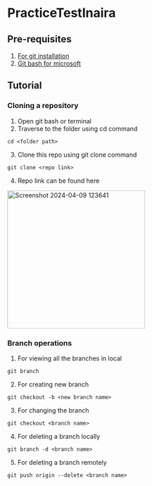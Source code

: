 # PracticeTestInaira
## Pre-requisites
1. [For git installation](https://learn.microsoft.com/en-us/devops/develop/git/install-and-set-up-git)
2. [Git bash for microsoft](https://www.gitkraken.com/blog/what-is-git-bash)

## Tutorial
### Cloning a repository
1. Open git bash or terminal
2. Traverse to the folder using cd command
```
cd <folder path>
```
3. Clone this repo using git clone command
```
git clone <repo link>
```
4. Repo link can be found here
<img width="313" alt="Screenshot 2024-04-09 123641" src="https://github.com/sayandbinaira/PracticeTestInaira/assets/137031724/895e28a3-9b25-4a91-9d0c-f010349715dc">

### Branch operations
1. For viewing all the branches in local
```
git branch
```
2. For creating new branch
```
git checkout -b <new branch name>
```
3. For changing the branch
```
git checkout <branch name>
```
4. For deleting a branch locally
```
git branch -d <branch name>
```
5. For deleting a branch remotely
```
git push origin --delete <branch name>
```
